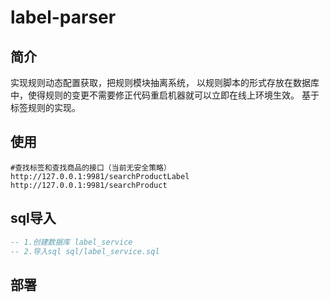 # label-parser

## 简介

实现规则动态配置获取，把规则模块抽离系统， 以规则脚本的形式存放在数据库中，使得规则的变更不需要修正代码重启机器就可以立即在线上环境生效。 基于标签规则的实现。


## 使用

```
#查找标签和查找商品的接口（当前无安全策略）
http://127.0.0.1:9981/searchProductLabel
http://127.0.0.1:9981/searchProduct 
```

## sql导入
```sql
-- 1.创建数据库 label_service
-- 2.导入sql sql/label_service.sql
```

## 部署
